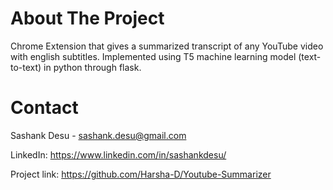 # About The Project
Chrome Extension that gives a summarized transcript of any YouTube video with english subtitles. Implemented using T5 machine learning model (text-to-text) in python through flask. 
# Contact 
Sashank Desu - sashank.desu@gmail.com

LinkedIn: https://www.linkedin.com/in/sashankdesu/

Project link: https://github.com/Harsha-D/Youtube-Summarizer
